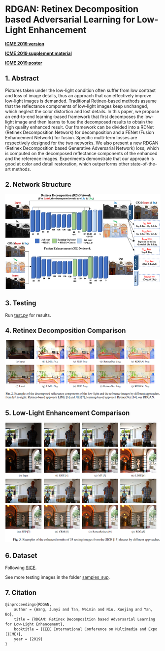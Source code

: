 # RDGAN: Retinex Decomposition based Adversarial Learning for Low-Light Enhancement
[**ICME 2019 version**](https://ieeexplore.ieee.org/abstract/document/8785047)

[**ICME 2019 supplement material**](RDGAN_Supp.pdf)

[**ICME 2019 poster**](ICME_Poster.pdf)

## 1. Abstract
Pictures taken under the low-light condition often suffer from low contrast and loss of image details, thus an approach that can effectively improve low-light images is demanded. Traditional Retinex-based methods assume that the reflectance components of low-light images keep unchanged, which neglect the color distortion and lost details. In this paper, we propose an end-to-end learning-based framework that first decomposes the low-light image and then learns to fuse the decomposed results to obtain the high quality enhanced result. Our framework can be divided into a RDNet (Retinex Decomposition Network) for decomposition and a FENet (Fusion Enhancement Network) for fusion. Specific multi-term losses are respectively designed for the two networks. We also present a new RDGAN (Retinex Decomposition based Generative Adversarial Network) loss, which is computed on the decomposed reflectance components of the enhanced and the reference images. Experiments demonstrate that our approach is good at color and detail restoration, which outperforms other state-of-the-art methods.

## 2. Network Structure
![Image of Network](figs/model.png)

## 3. Testing
Run [test.py](test.py) for results.

## 4. Retinex Decomposition Comparison
![Image of RD](figs/rd.png)

## 5. Low-Light Enhancement Comparison
![Image of Results](figs/result.png)

## 6. Dataset
Following [SICE](https://github.com/csjcai/SICE).

See more testing images in the folder [samples_sup](samples_sup).

## 7. Citation
```
@inproceedings{RDGAN,
    author = {Wang, Junyi and Tan, Weimin and Niu, Xuejing and Yan, Bo},
    title = {RDGAN: Retinex Decomposition based Adversarial Learning for Low-Light Enhancement},
    booktitle = {IEEE International Conference on Multimedia and Expo (ICME)},
    year = {2019}
}
```
